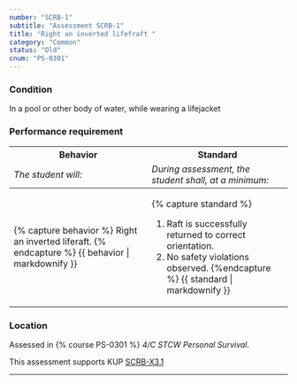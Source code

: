 ```yaml
---
number: "SCRB-1"
subtitle: "Assessment SCRB-1"
title: "Right an inverted lifefraft "
category: "Common"
status: "Old"
cnum: "PS-0301"
---
```

### Condition

In a pool or other body of water, while wearing a lifejacket

### Performance requirement 

<table width='100%' class='Guidelines'>
 <thead>
 <tr>
     <th class='thirty'>Behavior</th>
     <th class='seventy'>Standard</th>
 </tr>
 <tr>
     <td><em>The student will:</em></td>
     <td><em>During assessment, the student shall, at a minimum:</em></td>
 </tr>
 </thead>
 <tbody>
 

<tr><td>

{% capture behavior %}
Right an inverted liferaft.
{% endcapture %}
{{ behavior | markdownify }}

</td><td>

{% capture standard %}
1. Raft is successfully returned to correct orientation.
2. No safety violations observed.
{%endcapture %}
{{ standard | markdownify }}

</td></tr>



 </tbody>
 </table>

### Location

Assessed in  {% course  PS-0301 %}  *4/C STCW Personal Survival*.

This assessment supports KUP [SCRB-X3.1]({{site.baseurl}}/tables/621.html#SCRB-X3.1)

***

